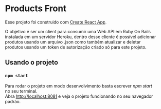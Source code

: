 # Products Front

Esse projeto foi construido com [Create React App](https://github.com/facebook/create-react-app).

O objetivo é ser um client para consumir uma Web API em Ruby On Rails instalada em um servidor Heroku, dentro desse cliente é possível adicionar produtos usando um arquivo .json como também atualizar e deletar produtos usando um token de autorização criado só para este projeto.

## Usando o projeto

### `npm start`

Para rodar o projeto em modo desenvolvimento basta escrever *npm start* no seu terminal.\
Abra [http://localhost:8081](http://localhost:8081) e veja o projeto funcionando no seu navegador padrão.
